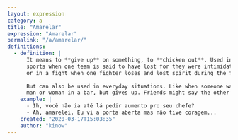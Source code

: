 ```yaml
---
layout: expression
category: a
title: "Amarelar"
expression: "Amarelar"
permalink: "/a/amarelar/"
definitions:
  - definition: |
      It means to **give up** on something, to **chicken out**. Used in
      sports when one team is said to have lost for they were intimidated by the other team,
      or in a fight when one fighter loses and lost spirit during the fight.
      
      But can also be used in everyday situations. Like when someone wants to go talk to a
      man or woman in a bar, but gives up. Friends might say the other person **amarelou**.
    example: |
      - Ih, você não ia até lá pedir aumento pro seu chefe?
      - Ah, amarelei. Eu vi a porta aberta mas não tive coragem...
    created: "2020-03-17T15:03:35"
    author: "kinow"
---
```

